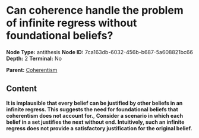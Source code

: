 # Can coherence handle the problem of infinite regress without foundational beliefs?

**Node Type:** antithesis
**Node ID:** 7ca163db-6032-456b-b687-5a608821bc66
**Depth:** 2
**Terminal:** No

**Parent:** [Coherentism](coherentism.md)

## Content

**It is implausible that every belief can be justified by other beliefs in an infinite regress. This suggests the need for foundational beliefs that coherentism does not account for.**, **Consider a scenario in which each belief in a set justifies the next without end. Intuitively, such an infinite regress does not provide a satisfactory justification for the original belief.**
